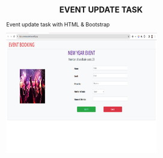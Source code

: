 <h2 align="center">EVENT UPDATE TASK </h2>

<span> Event update task with HTML & Bootstrap</span>

<img src="./Asset/EVENT-UPDATE TASK.png" alt="" style="width: 25rem; height: 20rem"/>
